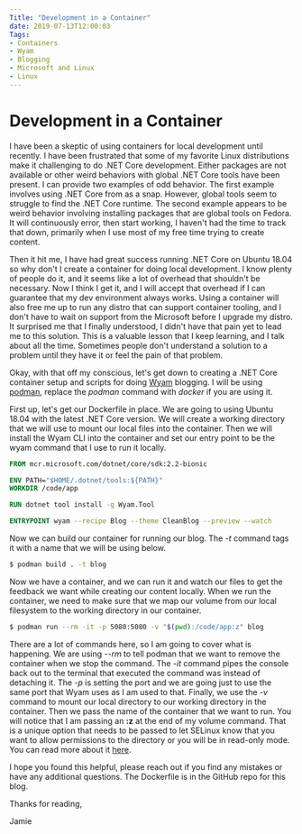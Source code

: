```yaml
---
Title: "Development in a Container"
date: 2019-07-13T12:00:03
Tags: 
- Containers
- Wyam
- Blogging
- Microsoft and Linux
- Linux
---
```

# Development in a Container

I have been a skeptic of using containers for local development until recently. I have been frustrated that some of my favorite Linux distributions make it challenging to do .NET Core development. Either packages are not available or other weird behaviors with global .NET Core tools have been present. I can provide two examples of odd behavior. The first example involves using .NET Core from as a snap. However, global tools seem to struggle to find the .NET Core runtime. The second example appears to be weird behavior involving installing packages that are global tools on Fedora. It will continuously error, then start working, I haven't had the time to track that down, primarily when I use most of my free time trying to create content. 

Then it hit me, I have had great success running .NET Core on Ubuntu 18.04 so why don't I create a container for doing local development. I know plenty of people do it, and it seems like a lot of overhead that shouldn't be necessary. Now I think I get it, and I will accept that overhead if I can guarantee that my dev environment always works. Using a container will also free me up to run any distro that can support container tooling, and I don't have to wait on support from the Microsoft before I upgrade my distro. It surprised me that I finally understood, I didn't have that pain yet to lead me to this solution. This is a valuable lesson that I keep learning, and I talk about all the time. Sometimes people don't understand a solution to a problem until they have it or feel the pain of that problem.

Okay, with that off my conscious, let's get down to creating a .NET Core container setup and scripts for doing [Wyam](https://wyam.io/) blogging. I will be using [podman](https://podman.io/), replace the *podman* command with *docker* if you are using it.

First up, let's get our Dockerfile in place. We are going to using Ubuntu 18.04 with the latest .NET Core version. We will create a working directory that we will use to mount our local files into the container. Then we will install the Wyam CLI into the container and set our entry point to be the wyam command that I use to run it locally. 

```Dockerfile
FROM mcr.microsoft.com/dotnet/core/sdk:2.2-bionic

ENV PATH="$HOME/.dotnet/tools:${PATH}"
WORKDIR /code/app

RUN dotnet tool install -g Wyam.Tool

ENTRYPOINT wyam --recipe Blog --theme CleanBlog --preview --watch
```

Now we can build our container for running our blog. The *-t* command tags it with a name that we will be using below.

```Bash
$ podman build . -t blog
```

Now we have a container, and we can run it and watch our files to get the feedback we want while creating our content locally. When we run the container, we need to make sure that we map our volume from our local filesystem to the working directory in our container.

```Bash
$ podman run --rm -it -p 5080:5080 -v "$(pwd):/code/app:z" blog
```

There are a lot of commands here, so I am going to cover what is happening. We are using *--rm* to tell podman that we want to remove the container when we stop the command. The *-it* command pipes the console back out to the terminal that executed the command was instead of detaching it. The *-p* is setting the port and we are going just to use the same port that Wyam uses as I am used to that. Finally, we use the *-v* command to mount our local directory to our working directory in the container. Then we pass the name of the container that we want to run.  You will notice that I am passing an **:z** at the end of my volume command. That is a unique option that needs to be passed to let SELinux know that you want to allow permissions to the directory or you will be in read-only mode. You can read more about it [here](https://stackoverflow.com/questions/24288616/permission-denied-on-accessing-host-directory-in-docker).

I hope you found this helpful, please reach out if you find any mistakes or have any additional questions. The Dockerfile is in the GitHub repo for this blog.

Thanks for reading,

Jamie
